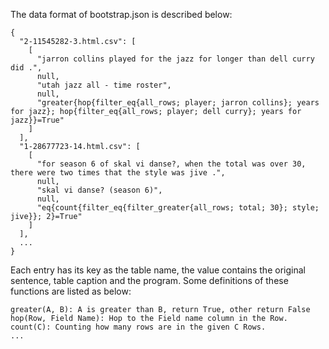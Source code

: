 The data format of bootstrap.json is described below:

```
{
  "2-11545282-3.html.csv": [
    [
      "jarron collins played for the jazz for longer than dell curry did .",
      null,
      "utah jazz all - time roster",
      null,
      "greater{hop{filter_eq{all_rows; player; jarron collins}; years for jazz}; hop{filter_eq{all_rows; player; dell curry}; years for jazz}}=True"
    ]
  ],
  "1-28677723-14.html.csv": [
    [
      "for season 6 of skal vi danse?, when the total was over 30, there were two times that the style was jive .",
      null,
      "skal vi danse? (season 6)",
      null,
      "eq{count{filter_eq{filter_greater{all_rows; total; 30}; style; jive}}; 2}=True"
    ]
  ],
  ...
}
```
Each entry has its key as the table name, the value contains the original sentence, table caption and the program. Some definitions of these functions are listed as below:
```
greater(A, B): A is greater than B, return True, other return False
hop(Row, Field Name): Hop to the Field name column in the Row.
count(C): Counting how many rows are in the given C Rows.
...
```

